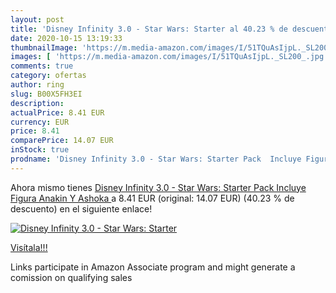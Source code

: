 ```yaml
---
layout: post
title: 'Disney Infinity 3.0 - Star Wars: Starter al 40.23 % de descuento'
date: 2020-10-15 13:19:33
thumbnailImage: 'https://m.media-amazon.com/images/I/51TQuAsIjpL._SL200_.jpg'
images: [ 'https://m.media-amazon.com/images/I/51TQuAsIjpL._SL200_.jpg' ]
comments: true
category: ofertas
author: ring
slug: B00X5FH3EI
description:
actualPrice: 8.41 EUR
currency: EUR
price: 8.41
comparePrice: 14.07 EUR
inStock: true
prodname: 'Disney Infinity 3.0 - Star Wars: Starter Pack  Incluye Figura Anakin Y Ashoka '
---
```


Ahora mismo tienes [Disney Infinity 3.0 - Star Wars: Starter Pack  Incluye Figura Anakin Y Ashoka ](https://www.amazon.es/dp/B00X5FH3EI/?tag=tolees-21) a 8.41 EUR (original: 14.07 EUR) (40.23 %  de descuento) en el siguiente enlace!

[![Disney Infinity 3.0 - Star Wars: Starter](https://m.media-amazon.com/images/I/51TQuAsIjpL._SL200_.jpg)](https://www.amazon.es/dp/B00X5FH3EI/?tag=tolees-21)

[Visítala!!!](https://www.amazon.es/dp/B00X5FH3EI/?tag=tolees-21)

Links participate in Amazon Associate program and might generate a comission on qualifying sales
